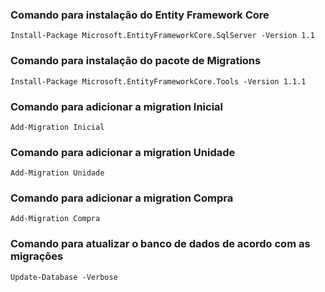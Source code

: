### Comando para instalação do Entity Framework Core

```
Install-Package Microsoft.EntityFrameworkCore.SqlServer -Version 1.1
```

### Comando para instalação do pacote de Migrations

```
Install-Package Microsoft.EntityFrameworkCore.Tools -Version 1.1.1
```

### Comando para adicionar a migration Inicial

```
Add-Migration Inicial
```

### Comando para adicionar a migration Unidade

```
Add-Migration Unidade
```

### Comando para adicionar a migration Compra

```
Add-Migration Compra
```

### Comando para atualizar o banco de dados de acordo com as migrações

```
Update-Database -Verbose
```